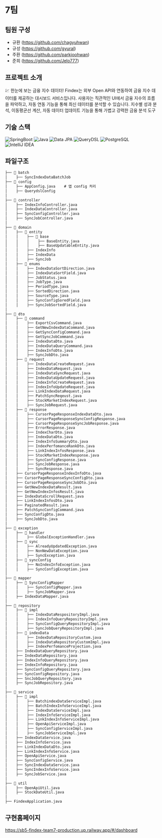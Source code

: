 # 7팀

## 팀원 구성
- 규환 (https://github.com/chagyuhwan)
- 규성 (https://github.com/gyural)
- 주환 (https://github.com/parkjoohwan)
- 준희 (https://github.com/Jelo777)

## 프로젝트 소개
💹 한눈에 보는 금융 지수 데이터!
Findex는 외부 Open API와 연동하여 금융 지수 데이터를 제공하는 대시보드 서비스입니다.
사용자는 직관적인 UI에서 금융 지수의 흐름을 파악하고, 자동 연동 기능을 통해 최신 데이터를 분석할 수 있습니다. 지수별 성과 분석, 이동평균선 계산, 자동 데이터 업데이트 기능을 통해 가볍고 강력한 금융 분석 도구
## 기술 스택
![SpringBoot](https://img.shields.io/badge/SpringBoot-6DB33F?style=for-the-badge&logo=springboot&logoColor=white)
![Java](https://img.shields.io/badge/Java-007396?style=for-the-badge&logo=openjdk&logoColor=white)
![Data JPA](https://img.shields.io/badge/Data%20JPA-59666C?style=for-the-badge&logo=hibernate&logoColor=white)
![QueryDSL](https://img.shields.io/badge/QueryDSL-0088CC?style=for-the-badge&logo=databricks&logoColor=white)
![PostgreSQL](https://img.shields.io/badge/PostgreSQL-4169E1?style=for-the-badge&logo=postgresql&logoColor=white)
![IntelliJ IDEA](https://img.shields.io/badge/IntelliJIDEA-000000?style=for-the-badge&logo=intellijidea&logoColor=white)
## 파일구조
```markdown
├── 📂 batch
│    ├── SyncIndexDataBatchJob
├── 📂 config
│    ├── AppConfig.java    # 앱 config 처리
│    ├── QuerydslConfig
│
├── 📂 controller
│    ├── IndexInfoController.java
│    ├── IndexDataController.java
│    ├── SyncConfigController.java
│    ├── SyncJobController.java
│
├── 📂 domain
│    ├── 📂 entity
│    │    ├── 📂 base
│    │    │    ├── BaseEntity.java
│    │    │    ├── BaseUpdatableEntity.java
│    │    ├── IndexInfo
│    │    ├── IndexData
│    │    ├── SyncJob
│    ├── 📂 enums
│    │    ├── IndexDataSortDirection.java
│    │    ├── IndexDataSortField.java
│    │    ├── JobStatus.java
│    │    ├── JobType.java
│    │    ├── PeriodType.java
│    │    ├── SortedDirection.java
│    │    ├── SourceType.java
│    │    ├── SyncConfigSoredField.java
│    │    ├── SyncJobSortedField.java
│
├── 📂 dto
│    ├── 📂 command
│    │    ├── ExportCsvCommand.java
│    │    ├── GetNewIndexDataCommand.java
│    │    ├── GetSyncConfigCommand.java
│    │    ├── GetSyncJobCommand.java
│    │    ├── IndexDataDto.java
│    │    ├── IndexDataQueryCommand.java
│    │    ├── IndexInfoDto.java
│    │    ├── SyncJobDto.java
│    ├── 📂 request
│    │    ├── IndexDataCreateRequest.java
│    │    ├── IndexDataRequest.java
│    │    ├── IndexDataSyncRequest.java
│    │    ├── IndexDataUpdateRequest.java
│    │    ├── IndexInfoCreateRequest.java
│    │    ├── IndexInfoUpdateRequest.java
│    │    ├── LinkIndexDataRequest.java
│    │    ├── PatchSyncReqeust.java
│    │    ├── StockMarketIndexRequest.java
│    │    ├── SyncJobRequest.java
│    ├── 📂 response
│    │    ├── CursorPageResponseIndexDataDto.java
│    │    ├── CursorPageResponseSyncConfigResponse.java
│    │    ├── CursorPageResponseSyncJobResponse.java
│    │    ├── ErrorResponse.java
│    │    ├── IndexCharDto.java
│    │    ├── IndexDataDto.java
│    │    ├── IndexInfoSummaryDto.java
│    │    ├── IndexPerfomanceRankDto.java
│    │    ├── LinkIndexInfosResponse.java
│    │    ├── StockMarketIndexResponse.java
│    │    ├── SyncConfigResponse.java
│    │    ├── SyncJobResponse.java
│    │    ├── SyncResponse.java
│    ├── CursorPageResponseIndexInfoDto.java
│    ├── CursorPageResponseSyncConfigDto.java
│    ├── CursorPageResponseSyncJobDto.java
│    ├── GetNewIndexDataResult.java
│    ├── GetNewIndexInfosResult.java
│    ├── IndexDataScrollRequest.java
│    ├── LinkIndexInfosDto.java
│    ├── PaginatedResult.java
│    ├── PatchSyncConfigCommand.java
│    ├── SyncConfigDto.java
│    ├── SyncJobDto.java
│
├── 📂 exception
│    ├── 📂 handler
│    │    ├── GlobalExceptionHandler.java
│    ├── 📂 sync
│    │    ├── AlreadyUpdatedException.java
│    │    ├── NonNewDataException.java
│    │    ├── SyncException.java
│    ├── 📂 syncConfig
│    │    ├── NoIndexInfoException.java
│    │    ├── SyncConfigException.java
│
├── 📂 mapper
│    ├── 📂 SyncConfigMapper
│    │    ├── SyncConfigMapper.java
│    │    ├── SyncJobMapper.java
│    ├── IndexDataMapper.java
│
├── 📂 repository
│    ├── 📂 impl
│    │    ├── IndexDataRespositoryImpl.java
│    │    ├── IndexInfoQueryRepositoryImpl.java
│    │    ├── SyncConfigQueryRepositoryImpl.java
│    │    ├── SyncJobQueryRepositoryImpl.java
│    ├── 📂 indexData
│    │    ├── IndexDataRepositoryCustom.java
│    │    ├── IndexDataRepositoryCustomImpl.java
│    │    ├── IndexPerfomanceProjection.java
│    ├── IndexDataQueryRepository.java
│    ├── IndexDataRepository.java
│    ├── IndexInfoQueryRepository.java
│    ├── IndexInfoRepository.java
│    ├── SyncConfigQueryRepository.java
│    ├── SyncConfigRepository.java
│    ├── SncJobQueryRepository.java
│    ├── SyncJobRepository.java
│
├── 📂 service
│    ├── 📂 impl
│    │    ├── BatchindexDataServiceImpl.java
│    │    ├── BatchIndexInfoServiceImpl.java
│    │    ├── IndexDataServiceImpl.java
│    │    ├── IndexInfoServiceImpl.java
│    │    ├── LinkIndexInfoServiceImpl.java
│    │    ├── OpenApiServiceImpl.java
│    │    ├── SyncConfigServiceImpl.java
│    │    ├── SyncJobServiceImpl.java
│    ├── IndexDataService.java
│    ├── IndexInfoService.java
│    ├── LinkIndexDataDto.java
│    ├── LinkIndexInfoService.java
│    ├── OpenApiService.java
│    ├── SyncConfigService.java
│    ├── SyncIndexDataService.java
│    ├── SyncIndexInfoService.java
│    ├── SyncJobService.java
│ 
├── 📂 util
│    ├── OpenApiUtil.java
│    ├── StockDateUtil.java
│
├── FindexApplication.java
```
## 구현홈페이지
https://sb5-findex-team7-production.up.railway.app/#/dashboard
